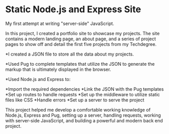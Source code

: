 # Static Node.js and Express Site
My first attempt at writing "server-side" JavaScript.

In this project, I created a portfolio site to showcase my projects.  The site contains a modern landing page, an about page, and a series of project pages to show off and detail the first five projects from my Techdegree.

*I created a JSON file to store all the data about my projects.

*Used Pug to complete templates that utilize the JSON to generate the markup that is ultimately displayed in the browser.

*Used Node.js and Express to:

  *Import the required dependencies
  *Link the JSON with the Pug templates
  *Set up routes to handle requests
  *Set up the middleware to utilize static files like CSS
  *Handle errors
  *Set up a server to serve the project

This project helped me develop a comfortable working knowledge of Node.js, Express and Pug, setting up a server, handling requests, working with server-side JavaScript, and building a powerful and modern back end project. 

